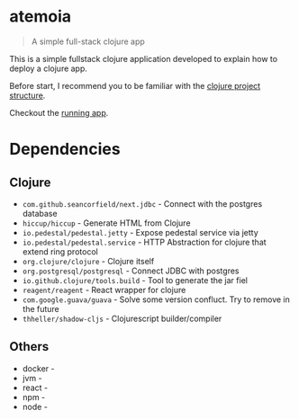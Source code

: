 # atemoia

> A simple full-stack clojure app

This is a simple fullstack clojure application developed to explain how to deploy a clojure app.

Before start, I recommend you to be familiar with
the [clojure project structure](https://souenzzo.com.br/creating-a-clojure-project.html).

Checkout the [running app](https://atemoia.herokuapp.com/).

# Dependencies 

## Clojure

- `com.github.seancorfield/next.jdbc` - Connect with the postgres database
- `hiccup/hiccup` - Generate HTML from Clojure
- `io.pedestal/pedestal.jetty` - Expose pedestal service via jetty
- `io.pedestal/pedestal.service` - HTTP Abstraction for clojure that extend ring protocol
- `org.clojure/clojure` - Clojure itself
- `org.postgresql/postgresql` - Connect JDBC with postgres
- `io.github.clojure/tools.build` - Tool to generate the jar fiel
- `reagent/reagent` - React wrapper for clojure
- `com.google.guava/guava` - Solve some version confluct. Try to remove in the future
- `thheller/shadow-cljs` - Clojurescript builder/compiler

## Others

- docker -
- jvm - 
- react -
- npm - 
- node - 
